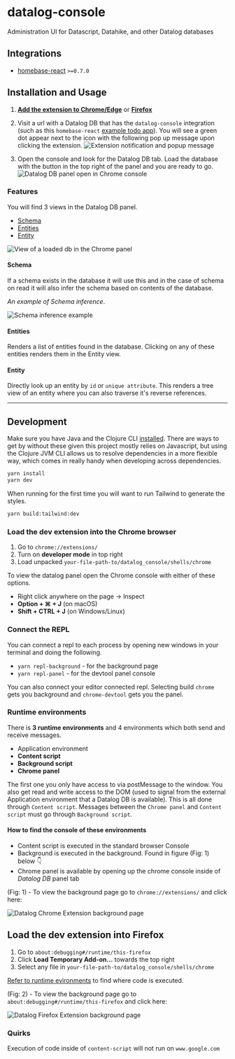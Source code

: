 # datalog-console

Administration UI for Datascript, Datahike, and other Datalog databases

## Integrations

- [homebase-react](https://github.com/homebaseio/homebase-react) `>=0.7.0`

## Installation and Usage

1. **[Add the extension to Chrome/Edge](https://chrome.google.com/webstore/detail/datalog-console/cfgbajnnabfanfdkhpdhndegpmepnlmb)** or **[Firefox](https://addons.mozilla.org/en-US/firefox/addon/datalog-console/)**

2. Visit a url with a Datalog DB that has the `datalog-console` integration (such as this `homebase-react` [example todo app](https://homebaseio.github.io/homebase-react/#!/dev.example.todo)). You will see a green dot appear next to the icon with the following pop up message upon clicking the extension. 
![Extension notification and popup message](docs/datalog-db-detected.png)

3. Open the console and look for the Datalog DB tab. Load the database with the button in the top right of the panel and you are ready to go.
![Datalog DB panel open in Chrome console](docs/chrome-panel.png)

### Features

You will find 3 views in the Datalog DB panel.
- [Schema](#schema)
- [Entities](#entities)
- [Entity](#entity)

![View of a loaded db in the Chrome panel](docs/loaded-db.png)

#### Schema

If a schema exists in the database it will use this and in the case of schema on read it will also infer the schema based on contents of the database. 

_An example of Schema inference_.

![Schema inference example](docs/schema.png)

#### Entities

Renders a list of entities found in the database. Clicking on any of these entities renders them in the Entity view.

#### Entity

Directly look up an entity by `id` or `unique attribute`. This renders a tree view of an entity where you can also traverse it's reverse references.


---

## Development

Make sure you have Java and the Clojure CLI [installed](https://clojure.org/guides/getting_started). There are ways to get by without these given this project mostly relies on Javascript, but using the Clojure JVM CLI allows us to resolve dependencies in a more flexible way, which comes in really handy when developing across dependencies.

```bash
yarn install
yarn dev
```
When running for the first time you will want to run Tailwind to generate the styles.

```bash
yarn build:tailwind:dev
```

### Load the dev extension into the Chrome browser

1. Go to `chrome://extensions/`
2. Turn on **developer mode** in top right
3. Load unpacked `your-file-path-to/datalog_console/shells/chrome`

To view the datalog panel open the Chrome console with either of these options.
- Right click anywhere on the page -> Inspect
- **Option + ⌘ + J**   (on macOS)
- **Shift + CTRL + J** (on Windows/Linux)

### Connect the REPL

You can connect a repl to each process by opening new windows in your terminal and doing the following.


- `yarn repl-background` - for the background page
- `yarn repl-panel` - for the devtool panel console

You can also connect your editor connected repl. Selecting build `chrome` gets you background and `chrome-devtool` gets you the panel.

### Runtime environments

There is **3 runtime environments** and 4 environments which both send and receive messages.
- Application environment
- **Content script**
- **Background script**
- **Chrome panel**

The first one you only have access to via postMessage to the window. You also get read and write access to the DOM (used to signal from the external Application environment that a Datalog DB is available). This is all done through `Content script`. Messages between the `Chrome panel` and `Content script` must go through `Background script`.

#### How to find the console of these environments

- Content script is executed in the standard browser Console
- Background is executed in the background. Found in figure (Fig: 1) below 👇
- Chrome panel is available by opening up the chrome console inside of _Datalog DB_ panel tab


(Fig: 1) - To view the background page go to `chrome://extensions/` and click here:

![Datalog Chrome Extension background page](docs/chrome-extension.jpg)


## Load the dev extension into Firefox

1. Go to `about:debugging#/runtime/this-firefox`
2. Click **Load Temporary Add-on...** towards the top right
3. Select any file in `your-file-path-to/datalog_console/shells/chrome`

[Refer to runtime evironments](#runtime-environments) to find where code is executed.


(Fig: 2) - To view the background page go to `about:debugging#/runtime/this-firefox` and click here:

![Datalog Firefox Extension background page](docs/firefox-extension.png)


### Quirks

Execution of code inside of `content-script` will not run on `www.google.com`

